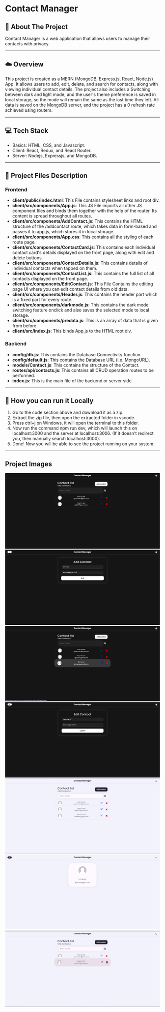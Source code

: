 # Contact Manager


## :pencil: About The Project

Contact Manager is a web application that allows users to manage their contacts with privacy.

---

## :cloud: Overview

This project is created as a MERN (MongoDB, Express.js, React, Node.js) App. It allows users to add, edit, delete, and search for contacts, along with viewing individual contact details. The project also includes a Switching between dark and light mode, and the user's theme preference is saved in local storage, so the mode will remain the same as the last time they left. All data is saved on the MongoDB server, and the project has a 0 refresh rate achieved using routers.

---

## 💻 Tech Stack

- Basics: HTML, CSS, and Javascript.
- Client: React, Redux, and React Router.
- Server: Nodejs, Expressjs, and MongoDB.

---

## :floppy_disk: Project Files Description

### Frontend

- **client/public/index.html**: This File contains stylesheet links and root div.
- **client/src/components/App.js**: This JS File imports all other JS component files and binds them together with the help of the router. Its content is spread throughout all routes.
- **client/src/components/AddContact.js**: This contains the HTML structure of the /addcontact route, which takes data in form-based and passes it to app.js, which stores it in local storage.
- **client/src/components/App.css**: This contains all the styling of each route page.
- **client/src/components/ContactCard.js**: This contains each individual contact card's details displayed on the front page, along with edit and delete buttons.
- **client/src/components/ContactDetails.js**: This contains details of individual contacts when tapped on them.
- **client/src/components/ContactList.js**: This contains the full list of all contacts displayed on the front page.
- **client/src/components/EditContact.js**: This File Contains the editing page UI where you can edit contact details from old data.
- **client/src/components/Header.js**: This contains the header part which is a fixed part for every route.
- **client/src/components/darkmode.js**: This contains the dark mode switching feature onclick and also saves the selected mode to local storage.
- **client/src/components/predata.js**: This is an array of data that is given from before.
- **client/src/index.js**: This binds App.js to the HTML root div.

### Backend

- **config/db.js**: This contains the Database Connectivity function.
- **config/default.js**: This contains the Database URL (i.e. MongoURL).
- **models/Contact.js**: This contains the structure of the Contact.
- **routes/api/contacts.js**: This contains all CRUD operation routes to be performed.
- **index.js**: This is the main file of the backend or server side.

---

## 📼 How you can run it Locally

1. Go to the code section above and download it as a zip.
2. Extract the zip file, then open the extracted folder in vscode.
3. Press ctrl+j on Windows, it will open the terminal to this folder.
4. Now run the command npm run dev, which will launch this on localhost:3000 and the server at localhost:3006. (If it doesn't redirect you, then manually search localhost:3000).
5. Done! Now you will be able to see the project running on your system.

---

## Project Images

![Contact Manager](./client/images/1_1.png)
![Contact Manager](./client/images/1_2.png)
![Contact Manager](./client/images/1_3.png)
![Contact Manager](./client/images/1_4.png)
![Contact Manager](./client/images/1_5.png)
![Contact Manager](./client/images/1_6.png)
![Contact Manager](./client/images/1_7.png)

